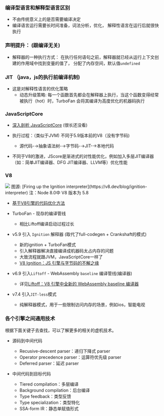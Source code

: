 ### 编译型语言和解释型语言区别
- 不由传统意义上的是否需要编译决定
- 编译语言运行需要长时间准备，词法分析，优化， 解释性语言在运行后就很快执行


### 声明提升： (跟编译无关)
- 解释器的一种执行方式： 在执行任何语句之前，解释器就已经从运行上下文创建的作用域中找到变量的值了， 分配了内存空间，默认值`undefined`

### JIT （java，js的执行前编译机制)
- 这是对解释性语言的优化策略
    - 动态升级策略: 每一个函数首先都会在解释器上执行，当这个函数变得经常被执行（hot）时，TurboFan 会将其编译为高度优化的机器码执行



### JavaScriptCore
- [深入剖析 JavaScriptCore](https://www.jianshu.com/p/e220e1f34a0b) (很长还没看)

- 执行过程：（类似于JVM) 不同于5.9版本前的V8（没有字节码)
    - 源代码-→抽象语法树-→字节码-→JIT-→本地代码
- 不同于V8的激进，JScore是渐进式的对性能优化，例如加入多层JIT编译器（如：简单JIT编译器、DFG JIT编译器、LLVM等）优化性能

### V8

<img src="https://v8.dev/_img/ignition-interpreter/ignition-pipeline.png" />
图源: [Firing up the Ignition interpreter](https://v8.dev/blog/ignition-interpreter)   
注：Node 8.0中 V8 版本为 5.8  

- [基于V8引擎的代码优化方法](https://segmentfault.com/a/1190000011289535)
- TurboFan - 现存的编译管线  
    - 相比Liftoff编译启动过程过长


- v5.9 引入 `Ignition` 解释器 (取代了full-codegen + Crankshaft的模式)
    - 新的ignition + TurboFan模式
    - 引入解释器解决直接编译成机器码太占内存的问题
    - 大致流程就跟JVM，JavaScriptCore一样了
    - [V8 Ignition：JS 引擎与字节码的不解之缘](https://yq.aliyun.com/articles/77964)


- v6.9 引入`Liftoff` - WebAssembly `baseline` 编译管线(编译器)
    - 详见[Liftoff：V8 引擎中全新的 WebAssembly baseline 编译器](https://segmentfault.com/a/1190000016284865)


- v7.4 引入`JIT-less`模式
    - 纯解释器模式，用于一些限制访问内存的场景，例如ios，智能电视



### 各个引擎之间通用技术
根据下面关键子去查找，可以了解更多的相关的虚机技术。
- 源码到中间代码
    - Recusive-descent parser：递归下降式 parser
    - Operator precedence parser：运算符优先级 parser
    - Deferred parser：延迟 parser


- 中间代码到目标代码
    - Tiered compilation：多层编译
    - Background compilation：后台编译
    - Type feedback：类型反馈
    - Type specialization：类型特化
    - SSA-form IR：静态单赋值形式
